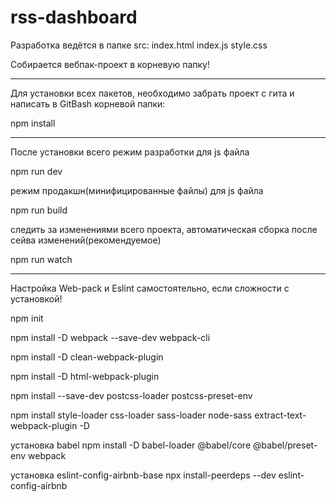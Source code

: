 # rss-dashboard
Разработка ведётся в папке src:
index.html
index.js
style.css

Собирается вебпак-проект в корневую папку!

__________________________________________________

Для установки всех пакетов, необходимо забрать проект с гита и написать в GitBash корневой папки:

npm install
__________________________________________________

После установки всего
режим разработки для js файла

npm run dev

режим продакшн(минифицированные файлы) для js файла

npm run build

следить за изменениями всего проекта, автоматическая сборка после сейва изменений(рекомендуемое)

npm run watch

__________________________________________________
Настройка Web-pack и Eslint самостоятельно, если сложности с установкой!

npm init

npm install -D webpack --save-dev webpack-cli

npm install -D clean-webpack-plugin

npm install -D html-webpack-plugin

npm install --save-dev postcss-loader postcss-preset-env

npm install style-loader css-loader sass-loader node-sass extract-text-webpack-plugin -D

установка babel
npm install -D babel-loader @babel/core @babel/preset-env webpack

установка eslint-config-airbnb-base
npx install-peerdeps --dev eslint-config-airbnb

